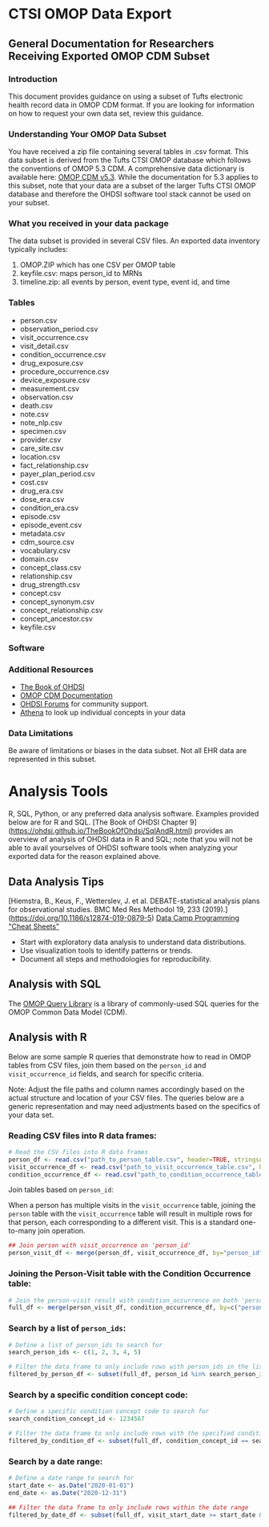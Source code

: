 # CTSI OMOP Data Export
## General Documentation for Researchers Receiving Exported OMOP CDM Subset

### Introduction
This document provides guidance on using a subset of Tufts electronic health record data in OMOP CDM format. If you are looking for information on how to request your own data set, review this guidance. <!-- Note for Clark:  Is there a page to data request process similar to: (https://ctsi.wakehealth.edu/service/data-and-design/data-extraction)?  I see this page: (https://www.tuftsctsi.org/research-services/informatics/) -->

### Understanding Your OMOP Data Subset
You have received a zip file containing several tables in .csv format. This data subset is derived from the Tufts CTSI <!-- Note for Clark:[insert official name]--> OMOP database which follows the conventions of OMOP 5.3 CDM. A comprehensive data dictionary is available here: [OMOP CDM v5.3](https://ohdsi.github.io). While the documentation for 5.3 applies to this subset, note that your data are a subset of the larger Tufts CTSI OMOP database and therefore the OHDSI software tool stack cannot be used on your subset.

### What you received in your data package
The data subset is provided in several CSV files. An exported data inventory typically includes:
1. OMOP.ZIP which has one CSV per OMOP table 
2. keyfile.csv: maps person_id to MRNs
3. timeline.zip: all events by person, event type, event id, and time <!-- Note for Clark: when I obtain access to the Box I will be able to describe this further.-->

### Tables 
<!-- Note for Clark:  This is a placeholder based on the code I shared with me as it is not clear if the researcher receives all files.  To be updated when I have access to Box and can take a proper inventory -->

- person.csv 
- observation_period.csv 
- visit_occurrence.csv
- visit_detail.csv 
- condition_occurrence.csv 
- drug_exposure.csv
- procedure_occurrence.csv
- device_exposure.csv
- measurement.csv 
- observation.csv
- death.csv 
- note.csv 
- note_nlp.csv 
- specimen.csv
- provider.csv 
- care_site.csv 
- location.csv 
- fact_relationship.csv 
- payer_plan_period.csv 
- cost.csv 
- drug_era.csv 
- dose_era.csv 
- condition_era.csv 
- episode.csv 
- episode_event.csv
- metadata.csv 
- cdm_source.csv
- vocabulary.csv 
- domain.csv
- concept_class.csv 
- relationship.csv 
- drug_strength.csv
- concept.csv 
- concept_synonym.csv 
- concept_relationship.csv 
- concept_ancestor.csv
- keyfile.csv 
<!-- 

### Privacy Considerations
Note for Clark:  Any policies or considerations we should alert them to regarding the use of MRNs? 

### Opening and analyzing the data
Are there any requirements about where they can open and use the files? E.g. At JHU they need to use “SAFE Desktop.”

### Hardware
<!-- Note for Clark:  Should we comment on recommended hardware/computing environment? -->

### Software
<!-- Note for Clark: Do we assume that they will not want to reassemble the files into a relational database like MS SQL, PostgreSQL, MySQL, etc? -->

<!--
### Identifiers, primary and foreign keys
[Data Model Conventions], including information on Concept vs Source (https://ohdsi.github.io/CommonDataModel/dataModelConventions.html)
Not sure if they receive PHI, source fields, but here would discuss how to look up MRNs from person_id keyfile
<!-- ## Support & Resources
For any questions or issues, please contact the CTSI informatics team at XXX Note to Clark:  Consider adding Danielle here for customer service. -->

### Additional Resources
- [The Book of OHDSI](https://ohdsi.github.io/TheBookOfOhdsi/CommonDataModel.html)
- [OMOP CDM Documentation](https://ohdsi.github.io/CommonDataModel/cdm53.html)
- [OHDSI Forums](https://forums.ohdsi.org/) for community support.
- [Athena](https://athena.ohdsi.org/) to look up individual concepts in your data

<!-- Note to Clark:  Can we make an entity relationship diagram to show how the ids in the tables are connected? -->

<!-- Note to Clark: 
I am also working on FAQs and can make some sample R code, below. I also recommend having them meet with me for an hour if helpful.  I do not mind at all.
### FAQ
- **Can I use OHDSI software?**
  No, because the tables do not represent all of the tables necessary to successfully use tools. However, you can still take advantage of the OMOP CDM structure.
  
- **What do I do if I get stuck?**
  Reach out to Danielle w/ questions.-->

### Data Limitations
Be aware of limitations or biases in the data subset. Not all EHR data are represented in this subset.

# Analysis Tools
R, SQL, Python, or any preferred data analysis software. Examples provided below are for R and SQL.
[The Book of OHDSI Chapter 9] (https://ohdsi.github.io/TheBookOfOhdsi/SqlAndR.html) provides an overview of analysis of OHDSI data in R and SQL; note that you will not be able to avail yourselves of OHDSI software tools when analyzing your exported data for the reason explained above.
<!-- Note for Clark:  Are there any limitations on software available to researchers at Tufts? -->
<!-- Note for Clark:  Assume they will not load into a database and rather read the files into R individually. I am adding SQL just in case.-->

## Data Analysis Tips 
[Hiemstra, B., Keus, F., Wetterslev, J. et al. DEBATE-statistical analysis plans for observational studies. BMC Med Res Methodol 19, 233 (2019).] (https://doi.org/10.1186/s12874-019-0879-5) 
[Data Camp Programming "Cheat Sheets"](https://www.datacamp.com/cheat-sheet)
- Start with exploratory data analysis to understand data distributions.
- Use visualization tools to identify patterns or trends.
- Document all steps and methodologies for reproducibility.

## Analysis with SQL

The [OMOP Query Library](https://data.ohdsi.org/QueryLibrary/) is a library of commonly-used SQL queries for the OMOP Common Data Model (CDM).


## Analysis with R
Below are some sample R queries that demonstrate how to read in OMOP tables from CSV files, join them based on the `person_id` and `visit_occurrence_id` fields, and search for specific criteria.

Note: Adjust the file paths and column names accordingly based on the actual structure and location of your CSV files. The queries below are a generic representation and may need adjustments based on the specifics of your data set.

### Reading CSV files into R data frames:

```R
# Read the CSV files into R data frames
person_df <- read.csv("path_to_person_table.csv", header=TRUE, stringsAsFactors=FALSE)
visit_occurrence_df <- read.csv("path_to_visit_occurrence_table.csv", header=TRUE, stringsAsFactors=FALSE)
condition_occurrence_df <- read.csv("path_to_condition_occurrence_table.csv", header=TRUE, stringsAsFactors=FALSE)
```
Join tables based on `person_id`:

When a person has multiple visits in the `visit_occurrence` table, joining the `person` table with the `visit_occurrence` table will result in multiple rows for that person, each corresponding to a different visit. This is a standard one-to-many join operation.

```R
## Join person with visit_occurrence on 'person_id'
person_visit_df <- merge(person_df, visit_occurrence_df, by="person_id")
```

### Joining the Person-Visit table with the Condition Occurrence table:

```R
# Join the person-visit result with condition_occurrence on both 'person_id' and 'visit_occurrence_id'
full_df <- merge(person_visit_df, condition_occurrence_df, by=c("person_id", "visit_occurrence_id"))
```

### Search by a list of `person_ids`:

```R
# Define a list of person_ids to search for
search_person_ids <- c(1, 2, 3, 4, 5)

# Filter the data frame to only include rows with person_ids in the list
filtered_by_person_df <- subset(full_df, person_id %in% search_person_ids)
```

### Search by a specific condition concept code:

```R
# Define a specific condition concept code to search for
search_condition_concept_id <- 1234567

# Filter the data frame to only include rows with the specified condition concept code
filtered_by_condition_df <- subset(full_df, condition_concept_id == search_condition_concept_id)
```

### Search by a date range:

```R
# Define a date range to search for
start_date <- as.Date("2020-01-01")
end_date <- as.Date("2020-12-31")

## Filter the data frame to only include rows within the date range
filtered_by_date_df <- subset(full_df, visit_start_date >= start_date & visit_start_date <= end_date)
```
<!--TBD
## Analysis with Python 

### Required Python Libraries:

To execute the Python queries, you'll need to install the pandas library. -->


